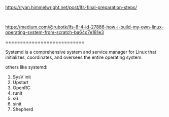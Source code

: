 https://ryan.himmelwright.net/post/lfs-final-preparation-steps/

<br/>

https://medium.com/@rubotk/lfs-8-4-id-27886-how-i-build-my-own-linux-operating-system-from-scratch-ba64c7e181e3

===========================

Systemd is a comprehensive system and service manager for Linux that initializes, coordinates, and oversees the entire operating system.

others like systemd:
1. SysV init
2. Upstart
3. OpenRC
4. runit
5. s6
6. sinit
7. Shepherd
